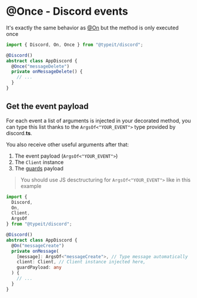 # @Once - Discord events
It's exactly the same behavior as [@On](/decorators/on) but the method is only executed once

```typescript
import { Discord, On, Once } from "@typeit/discord";

@Discord()
abstract class AppDiscord {
  @Once("messageDelete")
  private onMessageDelete() {
    // ...
  }
}
```

## Get the event payload
For each event a list of arguments is injected in your decorated method, you can type this list thanks to the `ArgsOf<"YOUR_EVENT">` type provided by discord.**ts**.

You also receive other useful arguments after that:
1. The event payload (`ArgsOf<"YOUR_EVENT">`)
2. The `Client` instance
3. The [guards](/decorators/guards/) payload

> You should use JS desctructuring for `ArgsOf<"YOUR_EVENT">` like in this example

```typescript
import {
  Discord,
  On,
  Client,
  ArgsOf
} from "@typeit/discord";

@Discord()
abstract class AppDiscord {
  @On("messageCreate")
  private onMessage(
    [message]: ArgsOf<"messageCreate">, // Type message automatically
    client: Client, // Client instance injected here,
    guardPayload: any
  ) {
    // ...
  }
}
```